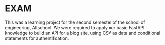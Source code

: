 # EXAM

This was a learning project for the second semester of the school of engineering, Altschool. We were required to apply our basic FastAPI knowledge to build an API for a blog site, using CSV as data and conditional statements for authentification.
